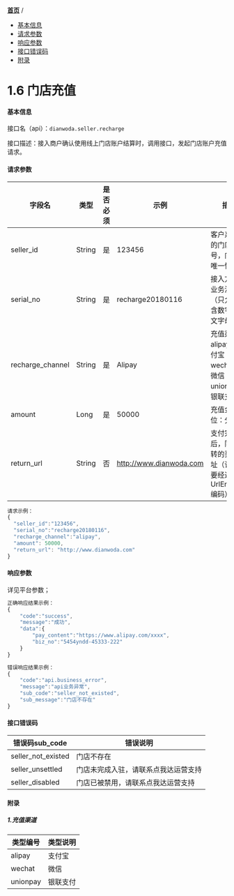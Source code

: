 [**首页**](https://open.dianwoda.com/) /


- <a href="#基本信息">基本信息</a>
- <a href="#请求参数">请求参数</a>
- <a href="#响应参数">响应参数</a>
- <a href="#接口错误码">接口错误码</a>
- <a href="#附录">附录</a>


# 1.6 门店充值

#### 基本信息

接口名（api）：`dianwoda.seller.recharge`

接口描述：接入商户确认使用线上门店账户结算时，调用接口，发起门店账户充值请求。


#### 请求参数
字段名 | 类型 | 是否必须 | 示例 | 描述
---|---|---|---|---
seller_id|String|是|123456|客户系统中的门店编号，门店的唯一性标识
serial_no|String|是|recharge20180116|接入方充值业务流水号（只允许包含数字和英文字母）
recharge_channel|String|是|Alipay|充值渠道：alipay：支付宝 wechat：微信 unionpay：银联支付
amount|Long|是|50000|充值金额 单位：分
return_url|String|否|http://www.dianwoda.com|支付完成后，同步跳转的页面地址（该值需要经过UrlEncode编码）

```javascript
请求示例：
{
  "seller_id":"123456",
  "serial_no":"recharge20180116",
  "recharge_channel":"alipay",
  "amount":	50000,
  "return_url":	"http://www.dianwoda.com"
}
```

#### 响应参数
详见平台参数；

```javascript
正确响应结果示例：
{
	"code":"success",
	"message":"成功",
	"data":{
	    "pay_content":"https://www.alipay.com/xxxx",
	    "biz_no":"5454yndd-45333-222"
	}
}
```

```javascript
错误响应结果示例：
{
	"code":"api.business_error",
	"message":"api业务异常",
	"sub_code":"seller_not_existed",
	"sub_message":"门店不存在"
}
```

#### 接口错误码
错误码sub_code | 错误说明
---|---
seller_not_existed|门店不存在
seller_unsettled|门店未完成入驻，请联系点我达运营支持
seller_disabled|门店已被禁用，请联系点我达运营支持


#### 附录
##### 1.充值渠道
类型编号 | 类型说明
---|---
alipay|支付宝
wechat|微信
unionpay|银联支付
